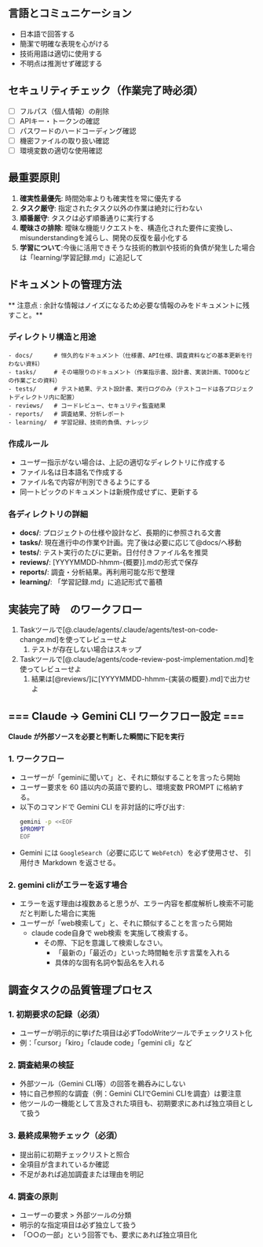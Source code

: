 ## 言語とコミュニケーション
- 日本語で回答する
- 簡潔で明確な表現を心がける
- 技術用語は適切に使用する
- 不明点は推測せず確認する

## セキュリティチェック（作業完了時必須）
- [ ] フルパス（個人情報）の削除
- [ ] APIキー・トークンの確認
- [ ] パスワードのハードコーディング確認
- [ ] 機密ファイルの取り扱い確認
- [ ] 環境変数の適切な使用確認

## 最重要原則
1. **確実性最優先**: 時間効率よりも確実性を常に優先する
2. **タスク厳守**: 指定されたタスク以外の作業は絶対に行わない
3. **順番厳守**: タスクは必ず順番通りに実行する
4. **曖昧さの排除**: 曖昧な機能リクエストを、構造化された要件に変換し、misunderstandingを減らし、開発の反復を最小化する
5. **学習について**:今後に活用できそうな技術的教訓や技術的負債が発生した場合は「learning/学習記録.md」に追記して

## ドキュメントの管理方法
** 注意点 : 余計な情報はノイズになるため必要な情報のみをドキュメントに残すこと。**

### ディレクトリ構造と用途
```
- docs/      # 恒久的なドキュメント（仕様書、API仕様、調査資料などの基本更新を行わない資料）
- tasks/     # その場限りのドキュメント（作業指示書、設計書、実装計画、TODOなどの作業ごとの資料）
- tests/     # テスト結果、テスト設計書、実行ログのみ（テストコードは各プロジェクトディレクトリ内に配置）
- reviews/   # コードレビュー、セキュリティ監査結果
- reports/   # 調査結果、分析レポート
- learning/  # 学習記録、技術的負債、ナレッジ
```

### 作成ルール
- ユーザー指示がない場合は、上記の適切なディレクトリに作成する
- ファイル名は日本語名で作成する
- ファイル名で内容が判別できるようにする
- 同一トピックのドキュメントは新規作成せずに、更新する

### 各ディレクトリの詳細
- **docs/**: プロジェクトの仕様や設計など、長期的に参照される文書
- **tasks/**: 現在進行中の作業や計画。完了後は必要に応じて@docs/へ移動
- **tests/**: テスト実行のたびに更新。日付付きファイル名を推奨
- **reviews/**: [YYYYMMDD-hhmm-{概要}].mdの形式で保存
- **reports/**: 調査・分析結果。再利用可能な形で整理
- **learning/**: 「学習記録.md」に追記形式で蓄積

## 実装完了時　のワークフロー
1. Taskツールで[@.claude/agents/.claude/agents/test-on-code-change.md]を使ってレビューせよ
   1. テストが存在しない場合はスキップ
2. Taskツールで[@.claude/agents/code-review-post-implementation.md]を使ってレビューせよ
   1. 結果は[@reviews/]に[YYYYMMDD-hhmm-{実装の概要}.md]で出力せよ

##  === Claude → Gemini CLI ワークフロー設定 ===
**Claude が外部ソースを必要と判断した瞬間に下記を実行**
### 1. ワークフロー
- ユーザーが「geminiに聞いて」と、それに類似することを言ったら開始
- ユーザー要求を 60 語以内の英語で要約し、環境変数 PROMPT に格納する。
- 以下のコマンドで Gemini CLI を非対話的に呼び出す:
  ```bash
  gemini -p <<EOF
  $PROMPT
  EOF
   ````

* Gemini には `GoogleSearch`（必要に応じて `WebFetch`）を必ず使用させ、
  引用付き Markdown を返させる。

### 2. gemini cliがエラーを返す場合
- エラーを返す理由は複数あると思うが、エラー内容を都度解析し検索不可能だと判断した場合に実施
- ユーザーが「web検索して」と、それに類似することを言ったら開始
  - claude code自身で web検索 を実施して検索する。
    - その際、下記を意識して検索しなさい。
      - 「最新の」「最近の」といった時間軸を示す言葉を入れる
      - 具体的な固有名詞や製品名を入れる

## 調査タスクの品質管理プロセス
### 1. 初期要求の記録（必須）
- ユーザーが明示的に挙げた項目は必ずTodoWriteツールでチェックリスト化
- 例：「cursor」「kiro」「claude code」「gemini cli」など
### 2. 調査結果の検証
- 外部ツール（Gemini CLI等）の回答を鵜呑みにしない
- 特に自己参照的な調査（例：Gemini CLIでGemini CLIを調査）は要注意
- 他ツールの一機能として言及された項目も、初期要求にあれば独立項目として扱う
### 3. 最終成果物チェック（必須）
- 提出前に初期チェックリストと照合
- 全項目が含まれているか確認
- 不足があれば追加調査または理由を明記
### 4. 調査の原則
- ユーザーの要求 > 外部ツールの分類
- 明示的な指定項目は必ず独立して扱う
- 「○○の一部」という回答でも、要求にあれば独立項目化
